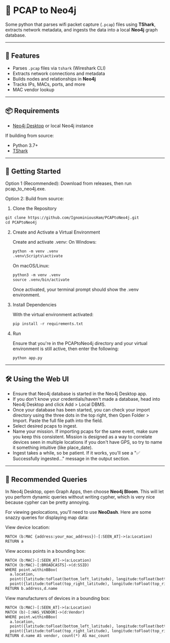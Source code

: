 # 🐬 PCAP to Neo4j

Some python that parses wifi packet capture (`.pcap`) files using **TShark**, extracts network metadata, and ingests the data into a local **Neo4j** graph database.

---

## 🔧 Features

- Parses `.pcap` files via `tshark` (Wireshark CLI)
- Extracts network connections and metadata
- Builds nodes and relationships in **Neo4j**
- Tracks IPs, MACs, ports, and more
- MAC vendor lookup

---

## 📦 Requirements

- [Neo4j Desktop](https://neo4j.com/download/) or local Neo4j instance

If building from source:
- Python 3.7+
- [TShark](https://www.wireshark.org/docs/man-pages/tshark.html)

---

## 🚀 Getting Started

Option 1 (Recommended): Download from releases, then run pcap_to_neo4j.exe.

Option 2: Build from source: 
1. Clone the Repository
  ```txt
  git clone https://github.com/IgnominiousHam/PCAPtoNeo4j.git
  cd PCAPtoNeo4j
  ```
2. Create and Activate a Virtual Environment

    Create and activate .venv:
    On Windows:
    ```txt
    python -m venv .venv
    .venv\Scripts\activate
    ```
    On macOS/Linux:
    ```txt
    python3 -m venv .venv
    source .venv/bin/activate
    ```
    Once activated, your terminal prompt should show the .venv environment.

3. Install Dependencies

    With the virtual environment activated:
      ```txt
      pip install -r requirements.txt
      ```
   
4. Run

   Ensure that you're in the PCAPtoNeo4j directory and your virtual environment is still active, then enter the following:
    ```txt
    python app.py
    ```

---

## 🛠 Using the Web UI
 - Ensure that Neo4j database is started in the Neo4j Desktop app.
 - If you don't know your credentials/haven't made a database, head into Neo4j Desktop and click Add > Local DBMS.
 - Once your database has been started, you can check your import directory using the three dots in the top right, then Open Folder > Import. Paste the full file path into the field.
 - Select desired pcaps to ingest.
 - Name your mission. If importing pcaps for the same event, make sure you keep this consistent. Mission is designed as a way to correlate devices seen in multiple locations if you don't have GPS, so try to name it something intuitive (like place_date).
 - Ingest takes a while, so be patient. If it works, you'll see a "✅ Successfully ingested..." message in the output section.

---

## 🧠 Recommended Queries
In Neo4j Desktop, open Graph Apps, then choose **Neo4j Bloom**. This will let you perform dynamic queries without writing cypher, which is very nice because cypher can be pretty annoying.

For viewing geolocations, you'll need to use **NeoDash**. Here are some snazzy queries for displaying map data:

View device location:
```txt
MATCH (b:MAC {address:your_mac_address})-[:SEEN_AT]->(a:Location)
RETURN a
 ```
View access points in a bounding box:
```txt
MATCH (b:MAC)-[:SEEN_AT]->(a:Location)
MATCH (b:MAC)-[:BROADCASTS]->(d:SSID)
WHERE point.withinBBox(
  a.location,
  point({latitude:toFloat(bottom_left_latitude), longitude:toFloat(bottom_left_longitude)}), 
  point({latitude:toFloat(top_right_latitude), longitude:toFloat(top_right_longitude)}))
RETURN b.address,d.name
```
View manufacturers of devices in a bounding box:
```txt
MATCH (b:MAC)-[:SEEN_AT]->(a:Location)
MATCH (b)-[:HAS_VENDOR]->(d:Vendor)
WHERE point.withinBBox(
  a.location,
  point({latitude:toFloat(bottom_left_latitude), longitude:toFloat(bottom_left_longitude)}), 
  point({latitude:toFloat(top_right_latitude), longitude:toFloat(top_right_longitude)}))
RETURN d.name AS vendor, count(*) AS mac_count
```

